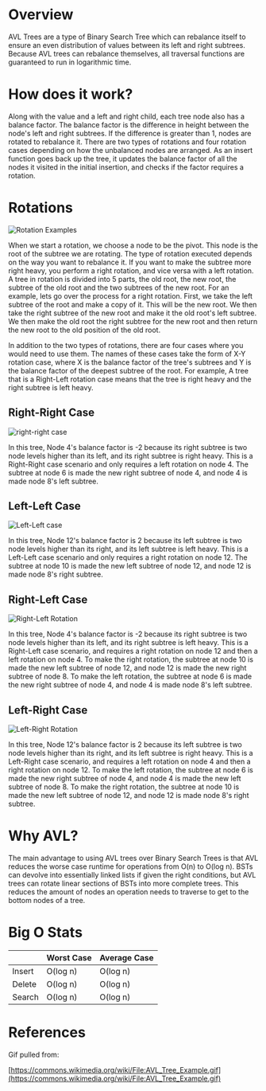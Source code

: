 # Overview

AVL Trees are a type of Binary Search Tree which can rebalance itself to ensure an even distribution of values between its left and right subtrees. Because AVL trees can rebalance themselves, all traversal functions are guaranteed to run in logarithmic time.

# How does it work?

Along with the value and a left and right child, each tree node also has a balance factor. The balance factor is the difference in height between the node's left and right subtrees. If the difference is greater than 1, nodes are rotated to rebalance it. There are two types of rotations and four rotation cases depending on how the unbalanced nodes are arranged. As an insert function goes back up the tree, it updates the balance factor of all the nodes it visited in the initial insertion, and checks if the factor requires a rotation.

# Rotations

![Rotation Examples](./images/avlAssets/avlRotations.gif)

When we start a rotation, we choose a node to be the pivot. This node is the root of the subtree we are rotating. The type of rotation executed depends on the way you want to rebalance it. If you want to make the subtree more right heavy, you perform a right rotation, and vice versa with a left rotation. A tree in rotation is divided into 5 parts, the old root, the new root, the subtree of the old root and the two subtrees of the new root. For an example, lets go over the process for a right rotation. First, we take the left subtree of the root and make a copy of it. This will be the new root. We then take the right subtree of the new root and make it the old root's left subtree. We then make the old root the right subtree for the new root and then return the new root to the old position of the old root.

In addition to the two types of rotations, there are four cases where you would need to use them. The names of these cases take the form of X-Y rotation case, where X is the balance factor of the tree's subtrees and Y is the balance factor of the deepest subtree of the root. For example, A tree that is a Right-Left rotation case means that the tree is right heavy and the right subtree is left heavy.

## Right-Right Case

![right-right case](./images/avlAssets/right-right.gif)

In this tree, Node 4's balance factor is -2 because its right subtree is two node levels higher than its left, and its right subtree is right heavy. This is a Right-Right case scenario and only requires a left rotation on node 4. The subtree at node 6 is made the new right subtree of node 4, and node 4 is made node 8's left subtree.

## Left-Left Case

![Left-Left case](./images/avlAssets/left-left.gif)

In this tree, Node 12's balance factor is 2 because its left subtree is two node levels higher than its right, and its left subtree is left heavy. This is a Left-Left case scenario and only requires a right rotation on node 12. The subtree at node 10 is made the new left subtree of node 12, and node 12 is made node 8's right subtree.

## Right-Left Case

![Right-Left Rotation](./images/avlAssets/right-left.gif)

In this tree, Node 4's balance factor is -2 because its right subtree is two node levels higher than its left, and its right subtree is left heavy. This is a Right-Left case scenario, and requires a right rotation on node 12 and then a left rotation on node 4. To make the right rotation, the subtree at node 10 is made the new left subtree of node 12, and node 12 is made the new right subtree of node 8. To make the left rotation, the subtree at node 6 is made the new right subtree of node 4, and node 4 is made node 8's left subtree.

## Left-Right Case

![Left-Right Rotation](./images/avlAssets/left-right.gif)

In this tree, Node 12's balance factor is 2 because its left subtree is two node levels higher than its right, and its left subtree is right heavy. This is a Left-Right case scenario, and requires a left rotation on node 4 and then a right rotation on node 12. To make the left rotation, the subtree at node 6 is made the new right subtree of node 4, and node 4 is made the new left subtree of node 8. To make the right rotation, the subtree at node 10 is made the new left subtree of node 12, and node 12 is made node 8's right subtree.

# Why AVL?

The main advantage to using AVL trees over Binary Search Trees is that AVL reduces the worse case runtime for operations from O(n) to O(log n). BSTs can devolve into essentially linked lists if given the right conditions, but AVL trees can rotate linear sections of BSTs into more complete trees. This reduces the amount of nodes an operation needs to traverse to get to the bottom nodes of a tree.

# Big O Stats

|        | Worst Case | Average Case |
| ------ | ---------- | ------------ |
| Insert | O(log n)   | O(log n)     |
| Delete | O(log n)   | O(log n)     |
| Search | O(log n)   | O(log n)     |

# References

Gif pulled from:

[https://commons.wikimedia.org/wiki/File:AVL_Tree_Example.gif](https://commons.wikimedia.org/wiki/File:AVL_Tree_Example.gif)

